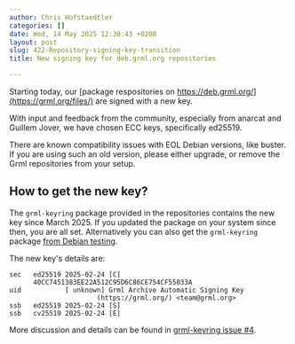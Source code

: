 ```yaml
---
author: Chris Hofstaedtler
categories: []
date: Wed, 14 May 2025 12:30:43 +0200
layout: post
slug: 422-Repository-signing-key-transition
title: New signing key for deb.grml.org repositories

---
```

Starting today, our [package respositories on https://deb.grml.org/](https://grml.org/files/) are signed with a new key.

With input and feedback from the community, especially from anarcat and Guillem Jover, we have chosen ECC keys, specifically ed25519.

There are known compatibility issues with EOL Debian versions, like buster.
If you are using such an old version, please either upgrade, or remove the Grml repositories from your setup.

## How to get the new key?

The `grml-keyring` package provided in the repositories contains the new key since March 2025.
If you updated the package on your system since then, you are all set.
Alternatively you can also get the `grml-keyring` package [from Debian testing](https://packages.debian.org/trixie/grml-keyring).

The new key's details are:
```
sec   ed25519 2025-02-24 [C]
      40CC7451383EE22A512C95D6C86CE754CF55033A
uid           [ unknown] Grml Archive Automatic Signing Key
                      (https://grml.org/) <team@grml.org>
ssb   ed25519 2025-02-24 [S]
ssb   cv25519 2025-02-24 [E]
```

More discussion and details can be found in [grml-keyring issue #4](https://github.com/grml/grml-keyring/issues/4).
